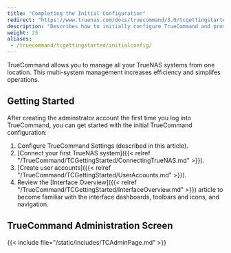```yaml
---
title: "Completing the Initial Configuration"
redirect: "https://www.truenas.com/docs/truecommand/3.0/tcgettingstarted/initialconfig/"
description: "Describes how to initially configure TrueCommand and provides information on the Administration screen to add certificates, licenses, configure LDAP, SSL, and alert settings."
weight: 25
aliases:
 - /truecommand/tcgettingstarted/initialconfig/
---
```


TrueCommand allows you to manage all your TrueNAS systems from one location. This multi-system management increases efficiency and simplifes operations.

## Getting Started
After creating the adminstrator account the first time you log into TrueCommand, you can get started with the initial TrueCommand configuration:

1. Configure TrueCommand Settings (described in this article).
2. [Connect your first TrueNAS system]({{< relref "/TrueCommand/TCGettingStarted/ConnectingTrueNAS.md" >}}).
3. [Create user accounts]({{< relref "/TrueCommand/TCGettingStarted/UserAccounts.md" >}}).
4. Review the [Interface Overview]({{< relref "/TrueCommand/TCGettingStarted/InterfaceOverview.md" >}}) article to become familiar with the interface dashboards, toolbars and icons, and navigation.

## TrueCommand Administration Screen

{{< include file="/static/includes/TCAdminPage.md" >}}
